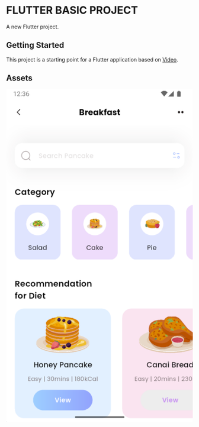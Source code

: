 # FLUTTER BASIC PROJECT

A new Flutter project.

## Getting Started

This project is a starting point for a Flutter application based on [Video](https://www.youtube.com/watch?v=D4nhaszNW4o).

## Assets

![Project Image](assets/pictures/picture.png)

